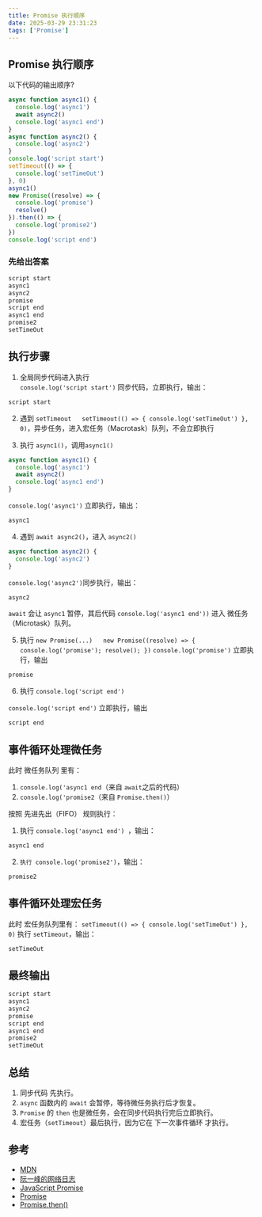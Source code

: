 ```yaml
---
title: Promise 执行顺序
date: 2025-03-29 23:31:23
tags: ['Promise']
---
```


## Promise 执行顺序
以下代码的输出顺序?
```javascript
async function async1() {
  console.log('async1')
  await async2()
  console.log('async1 end')
}
async function async2() {
  console.log('async2')
}
console.log('script start')
setTimeout(() => {
  console.log('setTimeOut')
}, 0)
async1()
new Promise((resolve) => {
  console.log('promise')
  resolve()
}).then(() => {
  console.log('promise2')
})
console.log('script end')
```
### 先给出答案

```javascript
script start
async1
async2
promise
script end
async1 end
promise2
setTimeOut
```

## 执行步骤

1. 全局同步代码进入执行  
`console.log('script start')` 同步代码，立即执行，输出：
```javascript
script start
```
2. 遇到 `setTimeout  
setTimeout(() => { console.log('setTimeOut') }, 0)`，异步任务，进入宏任务（Macrotask）队列，不会立即执行


3. 执行 `async1()`，调用`async1()`
```javascript
async function async1() {
  console.log('async1')
  await async2()
  console.log('async1 end')
}
```
`console.log('async1')` 立即执行，输出： 
```javascript
async1
```

4. 遇到 `await async2()`，进入 `async2()`

```javascript
async function async2() {
  console.log('async2')
}
```
`console.log('async2')`同步执行，输出：
```javascript
async2
```
`await` 会让 `async1` 暂停，其后代码 `console.log('async1 end'))` 进入 微任务（Microtask）队列。

5. 执行 `new Promise(...)  
new Promise((resolve) => { console.log('promise'); resolve(); })`
`console.log('promise')` 立即执行，输出
```javascript
promise
``` 
6. 执行 `console.log('script end')`

```console.log('script end')``` 立即执行，输出
```javascript
script end
```
## 事件循环处理微任务

此时 微任务队列 里有：
1. `console.log('async1 end`（来自 `await`之后的代码）
2. `console.log('promise2`（来自 `Promise.then()`）

按照 先进先出（FIFO） 规则执行：
1. 执行 `console.log('async1 end') `，输出：
```javascript
async1 end
```
2. `执行 console.log('promise2')`，输出：
```javascript
promise2
```
## 事件循环处理宏任务
此时 宏任务队列里有：
`setTimeout(() => { console.log('setTimeOut') }, 0)`
执行 `setTimeout`，输出：
```javascript
setTimeOut
```
## 最终输出
```javascript
script start
async1
async2
promise
script end
async1 end
promise2
setTimeOut
```

## 总结
1. 同步代码 先执行。
2. `async` 函数内的 `await` 会暂停，等待微任务执行后才恢复。
3. `Promise` 的 `then` 也是微任务，会在同步代码执行完后立即执行。
4. 宏任务（`setTimeout`）最后执行，因为它在 下一次事件循环 才执行。

## 参考
- [MDN](https://developer.mozilla.org/zh-CN/docs/Web/JavaScript/EventLoop)
- [阮一峰的网络日志](http://www.ruanyifeng.com/blog/2014/10/event-loop.html)
- [JavaScript Promise](https://developer.mozilla.org/zh-CN/docs/Web/JavaScript/Reference/Global_Objects/Promise)
- [Promise](https://developer.mozilla.org/zh-CN/docs/Web/JavaScript/Reference/Global_Objects/Promise)
- [Promise.then()](https://developer.mozilla.org/zh-CN/docs/Web/JavaScript/Reference/Global_Objects/Promise/then)
